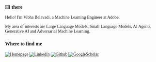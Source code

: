 <span style="font-family:Trebuchet MS">
<h3> Hi there 👋</h3>

Hello! I'm Vibha Belavadi, a Machine Learning Engineer at Adobe.

My area of interests are Large Language Models, Small Language Models, AI Agents, Generative AI and Adversarial Machine Learning.

<!-- My area of interests are Large Language Models, Adversarial Machine Learning & Deep Learning, Computer Vision, Data Security & Privacy, and Model Interpretability and Fairness for Social Good. -->
  
<!--
**VibhaBelavadi/VibhaBelavadi** is a ✨ _special_ ✨ repository because its `README.md` (this file) appears on your GitHub profile.

Here are some ideas to get you started:

- 🔭 I’m currently working on ...
- 🌱 I’m currently learning ...
- 👯 I’m looking to collaborate on ...
- 🤔 I’m looking for help with ...
- 💬 Ask me about ...
- 📫 How to reach me: 
- ⚡ Fun fact: ...
-->

<!--
<h3>Things I code with</h3>
<p align="center" style="display:flex; flex-direction:column; margin-top: 1rem;">
  <img align="center" src="https://github-readme-stats.vercel.app/api/top-langs/?username=VibhaBelavadi&theme=nightowl&layout=compact&hide=javascript,Shell,Ruby,C++,CSS,%20SCSS,%20HTML&langs_count=8"> 
</p>
-->

<h3>Where to find me</h3>
<p><a href="https://vibhabelavadi.github.io" target="_blank"><img alt="Homepage" src="https://img.shields.io/badge/homepage-%2312100E.svg?&style=for-the-badge&logo=homepage&logoColor=white" /></a> <a href="https://www.linkedin.com/in/vibhabelavadi" target="_blank"><img alt="LinkedIn" src="https://img.shields.io/badge/linkedin-%230077B5.svg?&style=for-the-badge&logo=linkedin&logoColor=white" /></a> <a href="https://github.com/VibhaBelavadi" target="_blank"><img alt="Github" src="https://img.shields.io/badge/GitHub-%2312100E.svg?&style=for-the-badge&logo=Github&logoColor=white" /></a> <a href="https://twitter.com/Vibha_Belavadi" target="_blank"><img alt="GoogleScholar" src="https://img.shields.io/badge/googleScholar-%231DA1F2.svg?&style=for-the-badge&logo=GoogleScholar&logoColor=white" /></a>
</p>
</span>

<!--![](https://github-profile-summary-cards.vercel.app/api/cards/profile-details?username=VibhaBelavadi&theme=nord_bright)-->
